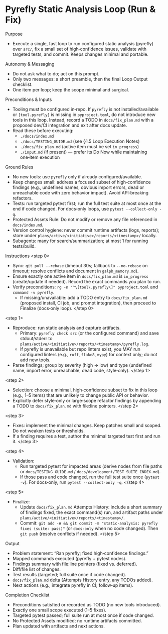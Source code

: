 # Pyrefly Static Analysis Loop (Run & Fix)

Purpose
- Execute a single, fast loop to run configured static analysis (pyrefly) over `src/`, fix a small set of high‑confidence issues, validate with targeted tests, and commit. Keeps changes minimal and portable.

Autonomy & Messaging
- Do not ask what to do; act on this prompt.
- Only two messages: a short preamble, then the final Loop Output checklist.
- One item per loop; keep the scope minimal and surgical.

Preconditions & Inputs
- Tooling must be configured in‑repo. If `pyrefly` is not installed/available or `[tool.pyrefly]` is missing in `pyproject.toml`, do not introduce new tools in this loop. Instead, record a TODO in `docs/fix_plan.md` with a proposed dev/CI integration and exit after docs update.
- Read these before executing:
  - `./docs/index.md`
  - `./docs/TESTING_GUIDE.md` (see §1.5 Loop Execution Notes)
  - `./docs/fix_plan.md` (active item must be set `in_progress`)
  - `./input.md` (if present) — prefer its Do Now while maintaining one‑item execution

Ground Rules
- No new tools: use `pyrefly` only if already configured/available.
- Keep changes small: address a focused subset of high‑confidence findings (e.g., undefined names, obvious import errors, dead or unreachable code with zero behavior impact). Avoid API‑breaking refactors.
- Tests: run targeted pytest first; run the full test suite at most once at the end if code changed. For docs‑only loops, use `pytest --collect-only -q`.
- Protected Assets Rule: Do not modify or remove any file referenced in `docs/index.md`.
- Version control hygiene: never commit runtime artifacts (logs, reports); store under `plans/active/<initiative>/reports/<timestamp>/` locally.
- Subagents: many for search/summarization; at most 1 for running tests/build.

Instructions
<step 0>
- Sync: `git pull --rebase` (timeout 30s; fallback to `--no-rebase` on timeout; resolve conflicts and document in `galph_memory.md`).
- Ensure exactly one active item in `docs/fix_plan.md` is `in_progress` (create/update if needed). Record the exact commands you plan to run.
- Verify preconditions: `rg -n "^\[tool\.pyrefly\]" pyproject.toml` and `command -v pyrefly`.
  - If missing/unavailable: add a TODO entry to `docs/fix_plan.md` (proposed install, CI job, and prompt integration), then proceed to Finalize (docs‑only loop).
</step 0>

<step 1>
- Reproduce: run static analysis and capture artifacts.
  - Primary: `pyrefly check src` (or the configured command) and save stdout/stderr to `plans/active/<initiative>/reports/<timestamp>/pyrefly.log`.
  - If pyrefly is unavailable but repo linters exist, you MAY run configured linters (e.g., `ruff`, `flake8`, `mypy`) for context only; do not add new tools.
- Parse findings; group by severity (high → low) and type (undefined name, import error, unreachable, dead code, style‑only).
</step 1>

<step 2>
- Selection: choose a minimal, high‑confidence subset to fix in this loop (e.g., 1–5 items) that are unlikely to change public API or behavior.
- Explicitly defer style‑only or large‑scope refactor findings by appending a TODO to `docs/fix_plan.md` with file:line pointers.
</step 2>

<step 3>
- Fixes: implement the minimal changes. Keep patches small and scoped. Do not weaken tests or thresholds.
- If a finding requires a test, author the minimal targeted test first and run it.
</step 3>

<step 4>
- Validation:
  - Run targeted pytest for impacted areas (derive nodes from file paths or `docs/TESTING_GUIDE.md` / `docs/development/TEST_SUITE_INDEX.md`).
  - If those pass and code changed, run the full test suite once (`pytest -v`). For docs‑only, run `pytest --collect-only -q`.
</step 4>

<step 5>
- Finalize:
  - Update `docs/fix_plan.md` Attempts History: include a short summary of findings fixed, the exact command(s) run, and artifact paths under `plans/active/<initiative>/reports/<timestamp>/`.
  - Commit: `git add -A && git commit -m "static-analysis: pyrefly fixes (suite: pass)"` (or `docs-only` when no code changed). Then `git push` (resolve conflicts if needed).
</step 5>

Output
- Problem statement: “Ran pyrefly; fixed high‑confidence findings.”
- Mapped commands executed (pyrefly + pytest nodes).
- Findings summary with file:line pointers (fixed vs. deferred).
- Diff/file list of changes.
- Test results (targeted; full suite once if code changed).
- `docs/fix_plan.md` delta (Attempts History entry, any TODOs added).
- Next actions (e.g., integrate pyrefly in CI; follow‑up items).

Completion Checklist
- Preconditions satisfied or recorded as TODO (no new tools introduced).
- Exactly one small scope executed (1–5 fixes).
- Targeted pytest passed; full suite run at most once if code changed.
- No Protected Assets modified; no runtime artifacts committed.
- Plan updated with artifacts and next actions.
